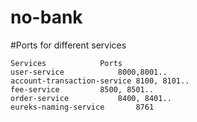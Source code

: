 # no-bank

#Ports for different services

```
Services 			Ports
user-service			8000,8001..
account-transaction-service	8100, 8101..
fee-service			8500, 8501..
order-service			8400, 8401..
eureks-naming-service		8761
```

